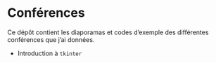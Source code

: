 # Conférences

Ce dépôt contient les diaporamas et codes d’exemple des différentes conférences que j’ai données.

- Introduction à `tkinter`
